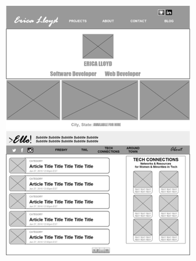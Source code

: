 ![Project Website Index Wireframe](imgs/wireframe-index.PNG)
![Blog Website Index Wireframe](imgs/wireframe-blog-index.PNG)